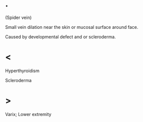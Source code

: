# .

(Spider vein)

Small vein dilation near the skin or mucosal surface around face.

Caused by developmental defect and or scleroderma.

# <

Hyperthyroidism

Scleroderma

# >

Varix; Lower extremity
